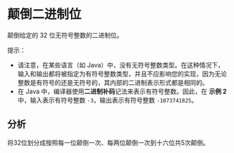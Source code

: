 # 颠倒二进制位

颠倒给定的 32 位无符号整数的二进制位。

提示：

- 请注意，在某些语言（如 Java）中，没有无符号整数类型。在这种情况下，输入和输出都将被指定为有符号整数类型，并且不应影响您的实现，因为无论整数是有符号的还是无符号的，其内部的二进制表示形式都是相同的。
- 在 Java 中，编译器使用**二进制补码**记法来表示有符号整数。因此，在 **示例 2**中，输入表示有符号整数 `-3`，输出表示有符号整数 `-1073741825`。

## 分析

将32位划分成按照每一位颠倒一次、每两位颠倒一次到十六位共5次颠倒。
